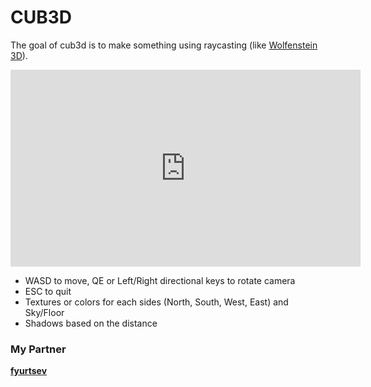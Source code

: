 # CUB3D

The goal of cub3d is to make something using raycasting (like [Wolfenstein 3D](https://fr.wikipedia.org/wiki/Wolfenstein_3D)).

<iframe width="560" height="315" src="https://www.youtube.com/embed/26AZNpdbnAE" title="YouTube video player" frameborder="0" allow="accelerometer; autoplay; clipboard-write; encrypted-media; gyroscope; picture-in-picture; web-share" allowfullscreen></iframe>

* WASD to move, QE or Left/Right directional keys to rotate camera
* ESC to quit
* Textures or colors for each sides (North, South, West, East) and Sky/Floor
* Shadows based on the distance

### My Partner

<b>[fyurtsev](https://github.com/fyurtsev)</b>
